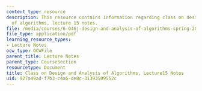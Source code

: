 ```yaml
---
content_type: resource
description: This resource contains information regarding class on design and analysis
  of algorithms, lecture 15 notes.
file: /media/courses/6-046j-design-and-analysis-of-algorithms-spring-2015/927a49adf7b3c4a6de8c31393509552c_MIT6_046JS15_lec15.pdf
file_type: application/pdf
learning_resource_types:
- Lecture Notes
ocw_type: OCWFile
parent_title: Lecture Notes
parent_type: CourseSection
resourcetype: Document
title: Class on Design and Analysis of Algorithms, Lecture15 Notes
uid: 927a49ad-f7b3-c4a6-de8c-31393509552c
---
```

